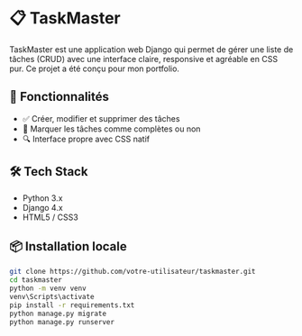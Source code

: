 # 📋 TaskMaster

TaskMaster est une application web Django qui permet de gérer une liste de tâches (CRUD) avec une interface claire, responsive et agréable en CSS pur. Ce projet a été conçu pour mon portfolio.

## 🚀 Fonctionnalités

- ✅ Créer, modifier et supprimer des tâches
- 📃 Marquer les tâches comme complètes ou non
- 🔍 Interface propre avec CSS natif

## 🛠️ Tech Stack

- Python 3.x
- Django 4.x
- HTML5 / CSS3

## 📦 Installation locale

```bash
git clone https://github.com/votre-utilisateur/taskmaster.git
cd taskmaster
python -m venv venv
venv\Scripts\activate
pip install -r requirements.txt
python manage.py migrate
python manage.py runserver

